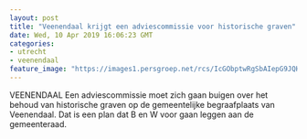 ```yaml
---
layout: post
title: "Veenendaal krijgt een adviescommissie voor historische graven"
date: Wed, 10 Apr 2019 16:06:23 GMT
categories: 
- utrecht 
- veenendaal 
feature_image: "https://images1.persgroep.net/rcs/IcGObptwRgSbAIepG9JQHitLwvU/diocontent/15320206/_fitwidth/400/?appId=21791a8992982cd8da851550a453bd7f&quality=0.7"
---
```


VEENENDAAL Een adviescommissie moet zich gaan buigen over het behoud van historische graven op de gemeentelijke begraafplaats van Veenendaal. Dat is een plan dat B en W voor gaan leggen aan de gemeenteraad.
